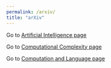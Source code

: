 ```yaml
---
permalink: /arxiv/
title: "arXiv"
---
```


Go to [Artificial Intelligence page](/arxiv/csAI)

Go to [Computational Complexity page](/arxiv/csCC)

Go to [Computation and Language page](/arxiv/csCL)

